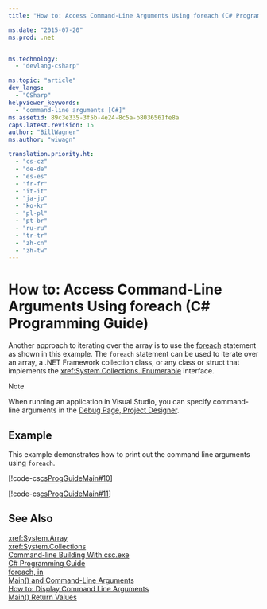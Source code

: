 ```yaml
---
title: "How to: Access Command-Line Arguments Using foreach (C# Programming Guide) | Microsoft Docs"

ms.date: "2015-07-20"
ms.prod: .net


ms.technology: 
  - "devlang-csharp"

ms.topic: "article"
dev_langs: 
  - "CSharp"
helpviewer_keywords: 
  - "command-line arguments [C#]"
ms.assetid: 89c3e335-3f5b-4e24-8c5a-b8036561fe8a
caps.latest.revision: 15
author: "BillWagner"
ms.author: "wiwagn"

translation.priority.ht: 
  - "cs-cz"
  - "de-de"
  - "es-es"
  - "fr-fr"
  - "it-it"
  - "ja-jp"
  - "ko-kr"
  - "pl-pl"
  - "pt-br"
  - "ru-ru"
  - "tr-tr"
  - "zh-cn"
  - "zh-tw"
---
```

# How to: Access Command-Line Arguments Using foreach (C# Programming Guide)
Another approach to iterating over the array is to use the [foreach](../../../csharp/language-reference/keywords/foreach-in.md) statement as shown in this example. The `foreach` statement can be used to iterate over an array, a .NET Framework collection class, or any class or struct that implements the <xref:System.Collections.IEnumerable> interface.  
  
> [!NOTE]
>  When running an application in Visual Studio, you can specify command-line arguments in the [Debug Page, Project Designer](/visualstudio/ide/reference/debug-page-project-designer).  
  
## Example  
 This example demonstrates how to print out the command line arguments using `foreach`.  
  
 [!code-cs[csProgGuideMain#10](../../../csharp/programming-guide/inside-a-program/codesnippet/CSharp/how-to-access-command-line-arguments-using-foreach_1.cs)]  
  
 [!code-cs[csProgGuideMain#11](../../../csharp/programming-guide/inside-a-program/codesnippet/CSharp/how-to-access-command-line-arguments-using-foreach_2.cs)]  
  
## See Also  
 <xref:System.Array>   
 <xref:System.Collections>   
 [Command-line Building With csc.exe](../../../csharp/language-reference/compiler-options/command-line-building-with-csc-exe.md)   
 [C# Programming Guide](../../../csharp/programming-guide/index.md)   
 [foreach, in](../../../csharp/language-reference/keywords/foreach-in.md)   
 [Main() and Command-Line Arguments](../../../csharp/programming-guide/main-and-command-args/index.md)   
 [How to: Display Command Line Arguments](../../../csharp/programming-guide/main-and-command-args/how-to-display-command-line-arguments.md)   
 [Main() Return Values](../../../csharp/programming-guide/main-and-command-args/main-return-values.md)